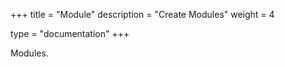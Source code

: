 +++
title = "Module"
description = "Create Modules"
weight = 4

type = "documentation"
+++

Modules.